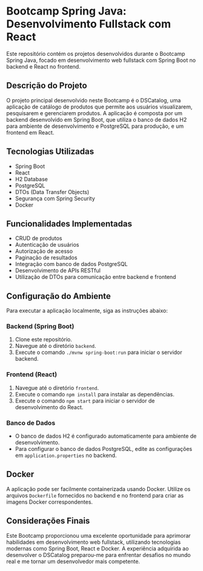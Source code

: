 # Bootcamp Spring Java: Desenvolvimento Fullstack com React

Este repositório contém os projetos desenvolvidos durante o Bootcamp Spring Java, focado em desenvolvimento web fullstack com Spring Boot no backend e React no frontend.

## Descrição do Projeto

O projeto principal desenvolvido neste Bootcamp é o DSCatalog, uma aplicação de catálogo de produtos que permite aos usuários visualizarem, pesquisarem e gerenciarem produtos. A aplicação é composta por um backend desenvolvido em Spring Boot, que utiliza o banco de dados H2 para ambiente de desenvolvimento e PostgreSQL para produção, e um frontend em React.

## Tecnologias Utilizadas

- Spring Boot
- React
- H2 Database
- PostgreSQL
- DTOs (Data Transfer Objects)
- Segurança com Spring Security
- Docker

## Funcionalidades Implementadas

- CRUD de produtos
- Autenticação de usuários
- Autorização de acesso
- Paginação de resultados
- Integração com banco de dados PostgreSQL
- Desenvolvimento de APIs RESTful
- Utilização de DTOs para comunicação entre backend e frontend

## Configuração do Ambiente

Para executar a aplicação localmente, siga as instruções abaixo:

### Backend (Spring Boot)

1. Clone este repositório.
2. Navegue até o diretório `backend`.
3. Execute o comando `./mvnw spring-boot:run` para iniciar o servidor backend.

### Frontend (React)

1. Navegue até o diretório `frontend`.
2. Execute o comando `npm install` para instalar as dependências.
3. Execute o comando `npm start` para iniciar o servidor de desenvolvimento do React.

### Banco de Dados

- O banco de dados H2 é configurado automaticamente para ambiente de desenvolvimento.
- Para configurar o banco de dados PostgreSQL, edite as configurações em `application.properties` no backend.

## Docker

A aplicação pode ser facilmente containerizada usando Docker. Utilize os arquivos `Dockerfile` fornecidos no backend e no frontend para criar as imagens Docker correspondentes.

## Considerações Finais

Este Bootcamp proporcionou uma excelente oportunidade para aprimorar habilidades em desenvolvimento web fullstack, utilizando tecnologias modernas como Spring Boot, React e Docker. A experiência adquirida ao desenvolver o DSCatalog preparou-me para enfrentar desafios no mundo real e me tornar um desenvolvedor mais competente.

